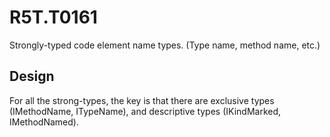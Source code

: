 # R5T.T0161
Strongly-typed code element name types. (Type name, method name, etc.)


## Design

For all the strong-types, the key is that there are exclusive types (IMethodName, ITypeName), and descriptive types (IKindMarked, IMethodNamed).